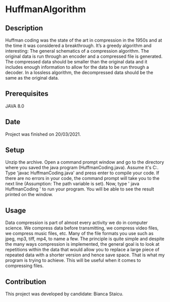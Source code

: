 # HuffmanAlgorithm

## Description

Huffman coding was the state of the art in compression in the 1950s and at the time it was considered a breakthrough. 
It’s a greedy algorithm and interesting: The general schematics of a compression algorithm. 
The original data is run through an encoder and a compressed file is generated. 
The compressed data should be smaller than the original data and it includes enough information to allow for the data to be run through a decoder. 
In a lossless algorithm, the decompressed data should be the same as the original data.

## Prerequisites

JAVA 8.0

## Date
Project was finished on 20/03/2021.

## Setup

Unzip the archive. 
Open a command prompt window and go to the directory where you saved the java program (HuffmanCoding.java). 
Assume it's C:. 
Type 'javac HuffmanCoding.java' and press enter to compile your code.
If there are no errors in your code, the command prompt will take you to the next line (Assumption: The path variable is set).
Now, type ' java HuffmanCoding ' to run your program.
You will be able to see the result printed on the window.

## Usage

Data compression is part of almost every activity we do in computer science.
We compress data before transmitting, we compress video files, we compress music files, etc.
Many of the file formats you use such as jpeg, mp3, tiff, mp4, to name a few. 
The principle is quite simple and despite the many ways compression is implemented, the general goal
is to look at repetitions within the data that would allow you to replace a large piece of repeated 
data with a shorter version and hence save space.
That is what my program is trying to achieve. 
This will be useful when it comes to compressing files.

## Contribution

This project was developed by candidate: Bianca Staicu.

